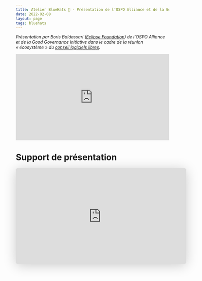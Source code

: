 ```yaml
---
title: Atelier BlueHats 🧢 - Présentation de l'OSPO Alliance et de la Good Governance Initiative
date: 2022-02-08
layout: page
tags: bluehats
---
```


*Présentation par Boris Baldassari ([Eclipse Foundation](https://www.eclipse.org/org/foundation/)) de l'OSPO Alliance et de la Good Governance Initiative dans le cadre de la réunion « écosystème » du [conseil logiciels libres](https://man.sr.ht/~etalab/logiciels-libres/conseil-logiciels-libres.md).*

<div style="position:relative;padding-bottom:56.25%;height:0;overflow:hidden;"> <iframe style="width:100%;height:100%;position:absolute;left:0px;top:0px;overflow:hidden" frameborder="0" type="text/html" src="https://www.dailymotion.com/embed/video/x89vgea" width="100%" height="100%" allowfullscreen > </iframe> </div>

# Support de présentation

<iframe class="speakerdeck-iframe" style="border: 0px none; background: rgba(0, 0, 0, 0.1) none repeat scroll 0% 0% padding-box; margin: 0px; padding: 0px; border-radius: 6px; box-shadow: rgba(0, 0, 0, 0.2) 0px 5px 40px; width: 560px; height: 315px;" src="https://speakerdeck.com/player/21c4dc45be8a43b187dd44bcd7aa1481" title="OSPO Alliance - The Good Governance Initiative" allowfullscreen="true" mozallowfullscreen="true" webkitallowfullscreen="true" data-ratio="1.7777777777777777" frameborder="0"></iframe>
